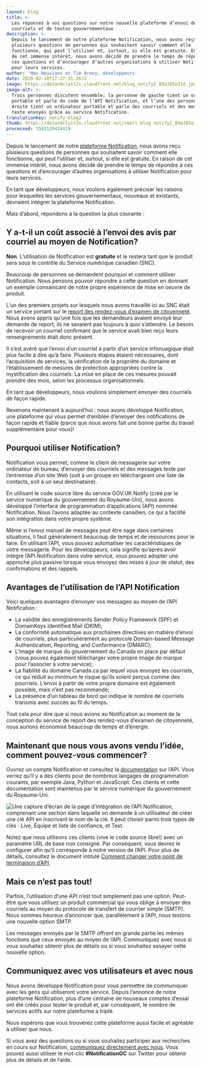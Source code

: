 ```yaml
---
layout: blog
title: >-
  Les réponses à vos questions sur notre nouvelle plateforme d’envoi de
  courriels et de textos gouvernementaux
description: >-
  Depuis le lancement de notre plateforme Notification, nous avons reçu
  plusieurs questions de personnes qui souhaitent savoir comment elle
  fonctionne, qui peut l’utiliser et, surtout, si elle est gratuite. En raison
  de cet immense intérêt, nous avons décidé de prendre le temps de répondre à
  ces questions et d’encourager d’autres organisations à utiliser Notification
  pour leurs services.
author: 'Max Neuvians et Tim Arney, développeurs'
date: 2020-02-18T17:27:31.267Z
image: https://de2an9clyit2x.cloudfront.net/blog_notify2_89a385e31d.jpg
image-alt: >-
  Trois personnes discutent ensemble; la personne de gauche tient un ordinateur
  portable et parle du code de l’API Notification, et l’une des personnes de
  droite tient un ordinateur portable et parle des courriels et des messages
  texte envoyés grâce au service Notification.
translationKey: notify-blog2
thumb: https://de2an9clyit2x.cloudfront.net/small_blog_notify2_89a385e31d.jpg
processed: 1582120424419
---
```

Depuis le lancement de notre [plateforme Notification](https://numerique.canada.ca/2019/11/26/on-vous-pr%C3%A9sente-notification/), nous avons reçu plusieurs questions de personnes qui souhaitent savoir comment elle fonctionne, qui peut l’utiliser et, surtout, si elle est gratuite. En raison de cet immense intérêt, nous avons décidé de prendre le temps de répondre à ces questions et d’encourager d’autres organisations à utiliser Notification pour leurs services.

En tant que développeurs, nous voulons également préciser les raisons pour lesquelles les services gouvernementaux, nouveaux et existants, devraient intégrer la plateforme Notification.

Mais d’abord, répondons à la question la plus courante :

## Y a-t-il un coût associé à l’envoi des avis par courriel au moyen de Notification?

**Non**. L’utilisation de Notification est **gratuite** et le restera tant que le produit sera sous le contrôle du Service numérique canadien (SNC).

Beaucoup de personnes se demandent pourquoi et comment utiliser Notification. Nous pensons pouvoir répondre à cette question en donnant un exemple convaincant de notre propre expérience de mise en oeuvre de produit.

L’un des premiers projets sur lesquels nous avons travaillé ici au SNC était un service portant sur le [report des rendez-vous d’examen de citoyenneté](https://numerique.canada.ca/2018/04/13/reporter-un-rendez-vous-dexamen/). Nous avons appris qu’une fois que les demandeurs avaient envoyé leur demande de report, ils ne savaient pas toujours à quoi s’attendre. Le besoin de recevoir un courriel confirmant que le service avait bien reçu leurs renseignements était donc présent.

Il s’est avéré que l’envoi d’un courriel à partir d’un service infonuagique était plus facile à dire qu’à faire. Plusieurs étapes étaient nécessaires, dont l’acquisition de services, la vérification de la propriété du domaine et l’établissement de mesures de protection appropriées contre la mystification des courriels. La mise en place de ces mesures pouvait prendre des mois, selon les processus organisationnels.

En tant que développeurs, nous voulions simplement envoyer des courriels de façon rapide.

Revenons maintenant à aujourd’hui : nous avons développé Notification, une plateforme qui vous permet d’emblée d’envoyer des notifications de façon rapide et fiable (parce que nous avons fait une bonne partie du travail supplémentaire pour vous)!

## Pourquoi utiliser Notification?

Notification vous permet, comme le client de messagerie sur votre ordinateur de bureau, d’envoyer des courriels et des messages texte par l’entremise d’un site Web (soit à un groupe en téléchargeant une liste de contacts, soit à un seul destinataire).

En utilisant le code source libre du service GOV.UK Notify (créé par le service numérique du gouvernement du Royaume-Uni), nous avons développé l’interface de programmation d’applications (API) nommée Notification. Nous l’avons adaptée au contexte canadien, ce qui a facilité son intégration dans votre propre système.

Même si l’envoi manuel de messages peut être sage dans certaines situations, il faut généralement beaucoup de temps et de ressources pour le faire. En utilisant l’API, vous pouvez automatiser les caractéristiques de votre messagerie. Pour les développeurs, cela signifie qu’après avoir intégré l’API Notification dans votre service, vous pouvez adopter une approche plus passive lorsque vous envoyez des mises à jour de statut, des confirmations et des rappels.

## Avantages de l’utilisation de l’API Notification

Voici quelques avantages d’envoyer vos messages au moyen de l’API Notification :

* La validité des enregistrements Sender Policy Framework (SPF) et DomainKeys Identified Mail (DKIM);
* La conformité automatique aux prochaines directives en matière d’envoi de courriels, plus particulièrement au protocole Domain-based Message Authentication, Reporting, and Conformance (DMARC);
* L’image de marque du gouvernement du Canada en place par défaut (vous pouvez également télécharger votre propre image de marque pour l’associer à votre service);
* La fiabilité du domaine Canada.ca par lequel vous envoyez les courriels, ce qui réduit au minimum le risque qu’ils soient perçus comme des pourriels. L’envoi à partir de votre propre domaine est également possible, mais n’est pas recommandé;
* La présence d’un tableau de bord qui indique le nombre de courriels transmis avec succès au fil du temps.

Tout cela pour dire que si nous avions eu Notification au moment de la conception du service de report des rendez-vous d’examen de citoyenneté, nous aurions économisé beaucoup de temps et d’énergie.

## Maintenant que nous vous avons vendu l’idée, comment pouvez-vous commencer?

Ouvrez un compte Notification et consultez la [documentation](https://notification.alpha.canada.ca/documentation) sur l’API. Vous verrez qu’il y a des clients pour de nombreux langages de programmation courants, par exemple Java, Python et JavaScript. Ces clients et cette documentation sont maintenus par le service numérique du gouvernement du Royaume-Uni.

![Une capture d’écran de la page d’intégration de l’API Notification, comprenant une section dans laquelle on demande à un utilisateur de créer une clé API en inscrivant le nom de la clé. Il peut choisir parmi trois types de clés : Live, Équipe et liste de confiance, et Test.](https://de2an9clyit2x.cloudfront.net/notify_api_fr_18a3a9b554.jpg)

Notez que nous utilisons ces clients (vive le code source libre!) avec un paramètre URL de base non consigné. Par conséquent, vous devrez le configurer afin qu’il corresponde à notre version de l’API. Pour plus de détails, consultez le document intitulé [Comment changer votre point de terminaison d’API](https://github.com/cds-snc/notification-api/wiki/Comment-changer-votre-point-de-terminaison-d'API%3F).

## Mais ce n’est pas tout!

Parfois, l’utilisation d’une API n’est tout simplement pas une option. Peut-être que vous utilisez un produit commercial qui vous oblige à envoyer des courriels au moyen du protocole de transfert de courrier simple (SMTP). Nous sommes heureux d’annoncer que, parallèlement à l’API, nous testons une nouvelle option SMTP.

Les messages envoyés par le SMTP offrent en grande partie les mêmes fonctions que ceux envoyés au moyen de l’API. Communiquez avec nous si vous souhaitez obtenir plus de détails ou si vous souhaitez essayer cette nouvelle option.

## Communiquez avec vos utilisateurs et avec nous

Nous avons développé Notification pour vous permettre de communiquer avec les gens qui utiliseront votre service. Depuis l’annonce de notre plateforme Notification, plus d’une centaine de nouveaux comptes d’essai ont été créés pour tester le produit et, par conséquent, le nombre de services actifs sur notre plateforme a triplé.

Nous espérons que vous trouverez cette plateforme aussi facile et agréable à utiliser que nous.

Si vous avez des questions ou si vous souhaitez participer aux recherches en cours sur Notification, [communiquez directement avec nous](mailto:antoine.garcia-suarez@tbs-sct.gc.ca). Vous pouvez aussi utiliser le mot-clic **\#NotificationGC** sur Twitter pour obtenir plus de détails et de l’aide.


